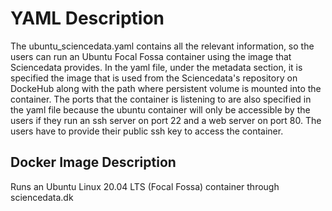 # YAML Description

The ubuntu_sciencedata.yaml contains all the relevant information, so the users can run an Ubuntu Focal Fossa container using the image that Sciencedata provides.  In the yaml file, under the metadata section, it is specified the image that is used from the Sciencedata's repository on DockeHub along with the path where persistent volume is mounted into the container. The ports that the container is listening to are also specified in the yaml file because the ubuntu container will only be accessible by the users if they run an ssh server on port 22 and a web server on port 80. The users have to provide their public ssh key to access the container. 

## Docker Image Description

Runs an Ubuntu Linux 20.04 LTS (Focal Fossa) container through sciencedata.dk
